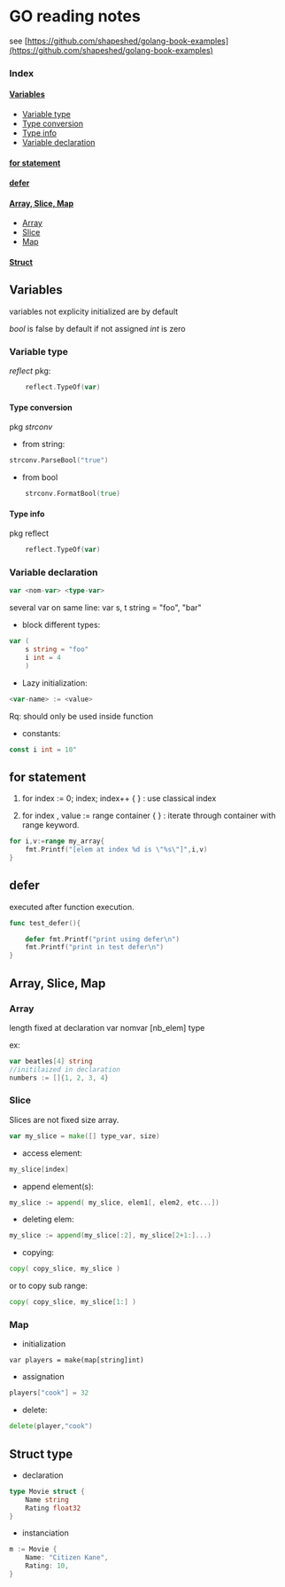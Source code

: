 # GO reading notes
see [https://github.com/shapeshed/golang-book-examples](https://github.com/shapeshed/golang-book-examples)

### Index
#### [Variables](#variables)
* [Variable type](#variabletype)
* [Type conversion](#typeconversion)
* [Type info](#typeinfo)
* [Variable declaration](#variabledeclaration)
#### [for statement](#forstatement)
#### [defer](#defer)
#### [Array, Slice, Map](#arrayslicemap)
* [Array](#array)
* [Slice](#slice)
* [Map](#map)
#### [Struct](#structtype)


## <a name='variables'>Variables</a>

variables not explicity initialized are by default

*bool* is false by default if not assigned
*int* is zero

### <a name='variabletype'>Variable type

*reflect* pkg:
```go
    reflect.TypeOf(var)
```

#### <a name='typeconversion'>Type conversion</a>

pkg *strconv*

* from string:

```go
strconv.ParseBool("true")
```
   
* from bool 

```go
    strconv.FormatBool(true) 
````

#### <a name='typeinfo'>Type info</a>

pkg reflect

```go
    reflect.TypeOf(var)
```

### <a name='variabledeclaration'>Variable declaration</a>

```go
var <nom-var> <type-var>
```
several var on same line: var s, t string = "foo", "bar"

* block different types:
```go
var (
	s string = "foo"
  	i int = 4
    )
```
* Lazy initialization: 

```go
<var-name> := <value> 
```

Rq: should only be used inside function


* constants: 

```go
const i int = 10"
```

## <a name='forstatement'>for statement</a>

1) for index := 0; index; index++ { } : use classical index

2) for index , value := range container { } : iterate through container with range keyword.
```go
for i,v:=range my_array{
	fmt.Printf("[elem at index %d is \"%s\"]",i,v)
}
```
## <a name='defer'>defer</a>

executed after function execution.
```go
func test_defer(){

	defer fmt.Printf("print using defer\n")
	fmt.Printf("print in test defer\n")
}
```

## <a name='arrayslicemap'>Array, Slice, Map</a>

### <a name='array'>Array</a>

length fixed at declaration
var nomvar [nb_elem] type

ex:

```go
var beatles[4] string
//initilaized in declaration
numbers := []{1, 2, 3, 4}
```

### <a name='slice'>Slice</a>

Slices are not fixed size array.

```go
var my_slice = make([] type_var, size)
```
* access element: 

```go
my_slice[index]
```
* append element(s): 

```go
my_slice := append( my_slice, elem1[, elem2, etc...])
```
* deleting elem: 

```go
my_slice := append(my_slice[:2], my_slice[2+1:]...)
```
* copying: 

```go
copy( copy_slice, my_slice ) 
```
or to copy sub range:

```go
copy( copy_slice, my_slice[1:] ) 
```


### <a name='map'>Map</a>

* initialization

```
var players = make(map[string]int)
```
* assignation

```go
players["cook"] = 32
```

* delete:

```go
delete(player,"cook")
```

## <a name='structtype'>Struct type</a>

* declaration

```go
type Movie struct {
	Name string
	Rating float32
}
```

* instanciation

```go
m := Movie {
	Name: "Citizen Kane",
	Rating: 10,
}
```
